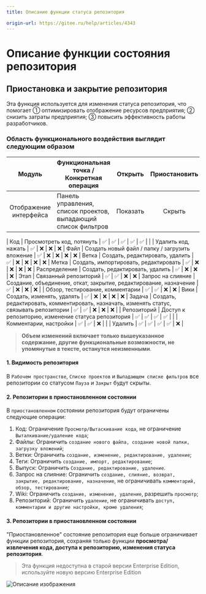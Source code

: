 ```yaml
---
title: Описание функции статуса репозитория

origin-url: https://gitee.ru/help/articles/4343
---
```


# Описание функции состояния репозитория

## Приостановка и закрытие репозитория

Эта функция используется для изменения статуса репозитория, что помогает ① оптимизировать отображение ресурсов предприятия; ② снизить затраты предприятия; ③ повысить эффективность работы разработчиков.

### Область функционального воздействия выглядит следующим образом

| Модуль | Функциональная точка / Конкретная операция | Открыть | Приостановить | Закрыть |
|:-------:|-----------------------|:--:|:--:|:--:|
| Отображение интерфейса | Панель управления, список проектов, выпадающий список фильтров | Показать | Скрыть | Скрыть
|
Код | Просмотреть код, потянуть | ✅ | ✅ | ✅ | ✅ | ✅ |
| | Удалить код, нажать | ✅ | ❌ | ❌ | ❌ |
Файл | Создать новый файл / папку / загрузить вложение | ✅ | ❌ | ❌ | ❌ | ❌ |
Ветка | Создать, редактировать, удалить | ✅ | ❌ | ❌ | ❌ | ❌ |
Метка | Создать, импортировать, редактировать | ✅ | ❌ | ❌ | ❌ | ❌ |
Распределение | Создать, редактировать, удалить | ✅ | ❌ | ❌ | ❌ |
Этап | Связанный репозиторий | ✅ | ✅ | ❌ | ❌ |
Запрос на слияние | Создание, объединение, откат, закрытие, редактирование, назначение | ✅ | ❌ | ❌ | ❌ |
| Обзор, тестирование, комментарии | ✅ | ✅ | ❌ | ❌ |
Вики | Создать, изменять, удалять | ✅ | ❌ | ❌ | ❌ | ❌ |
Задача | Создать, редактировать, комментировать, назначать, изменять статус, связывать репозитории | ✅ | ✅ | ❌ | ❌ | ❌ |
| Репозиторий | Доступ к репозиторию, изменение статуса репозитория | ✅ | ✅ | ✅ | ✅ |
| | Комментарии, настройки | ✅ | ✅ | ❌ |
| | Удалить | ✅ | ✅ | ✅ | ✅ | ❌ |

> **Объем изменений включает только вышеуказанное содержание, другие функциональные возможности, не упомянутые в тексте, останутся неизменными**.

#### 1. Видимость репозитория

В `Рабочем пространстве`, `Списке проектов` и `Выпадающем списке фильтров` все репозитории со статусом `Пауза` и `Закрыт` будут скрыты.

#### 2. Репозитории в приостановленном состоянии

В `приостановленном` состоянии репозитория будут ограничены следующие операции:

1. Код: Ограничение `Просмотр/Вытаскивание кода`, не ограничение `Выталкивание/удаление кода`;
2. Файлы: Ограничить `создание нового файла, создание новой папки, загрузку вложений`;
3. Ветки: Ограничить `создание, изменение, редактирование, удаление`;
4. Теги: Ограничить `создание, импорт, редактирование`;
5. Выпуск: Ограничить `Создание, редактирование, удаление`.
6. Запрос на слияние: Ограничить `создание, слияние, возврат, закрытие, редактирование, назначение`, не ограничивать `комментарий, обзор, тестирование`;
7. Wiki: Ограничить `создание, изменение, удаление`, разрешить `просмотр`;
8. Репозиторий: Ограничить `удаление`, не ограничивать `доступ, комментарии и другие настройки, кроме удаления`;

#### 3. Репозитории в приостановленном состоянии

"Приостановленное" состояние репозитория еще больше ограничивает функции репозитория, сохраняя только функции **просмотра/извлечения кода, доступа к репозиторию, изменения статуса репозитория**.
 
> Эта функция недоступна в старой версии Enterprise Edition, используйте новую версию Enterprise Edition

![Описание изображения](https://images.gitee.ru/uploads/images/2021/0708/132129_03b42b7c_62561.png )